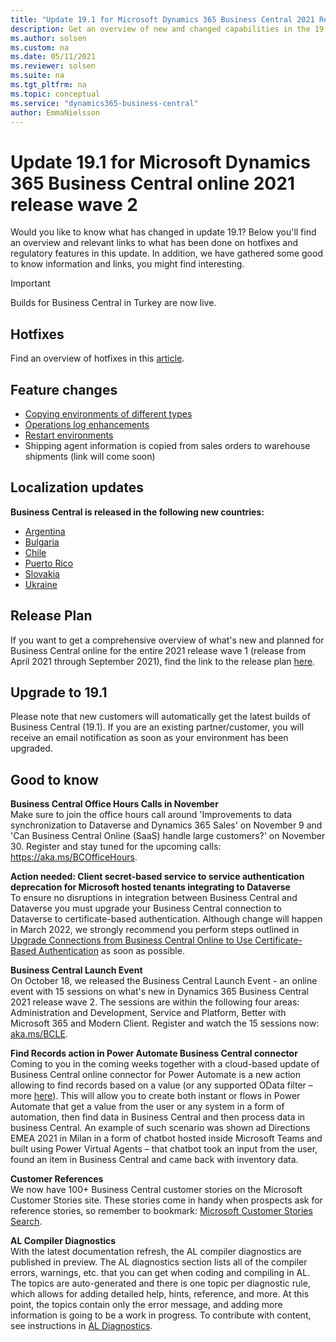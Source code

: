 ```yaml
---
title: "Update 19.1 for Microsoft Dynamics 365 Business Central 2021 Release Wave 2"
description: Get an overview of new and changed capabilities in the 19.1 update of Business Central online, which is part of 2021 release wave 2.
ms.author: solsen
ms.custom: na
ms.date: 05/11/2021
ms.reviewer: solsen
ms.suite: na
ms.tgt_pltfrm: na
ms.topic: conceptual
ms.service: "dynamics365-business-central"
author: EmmaNielsson
---
```


# Update 19.1 for Microsoft Dynamics 365 Business Central online 2021 release wave 2

Would you like to know what has changed in update 19.1? Below you'll find an overview and relevant links to what has been done on hotfixes and regulatory features in this update. In addition, we have gathered some good to know information and links, you might find interesting.

> [!IMPORTANT]  
> Builds for Business Central in Turkey are now live. 

## Hotfixes

Find an overview of hotfixes in this [article](XXX).

## Feature changes

- [Copying environments of different types](/dynamics365-release-plan/2021wave2/smb/dynamics365-business-central/copying-environments-different-types)
- [Operations log enhancements](/dynamics365-release-plan/2021wave2/smb/dynamics365-business-central/operations-log-enhancements)
- [Restart environments](/dynamics365-release-plan/2021wave2/smb/dynamics365-business-central/restarting-environments)
- Shipping agent information is copied from sales orders to warehouse shipments (link will come soon)

## Localization updates

**Business Central is released in the following new countries:**  
- [Argentina](/dynamics365-release-plan/2021wave2/smb/dynamics365-business-central/countryregional-expansion--argentina)  
- [Bulgaria](/dynamics365-release-plan/2021wave2/smb/dynamics365-business-central/countryregional-expansion--bulgaria)
- [Chile](/dynamics365-release-plan/2021wave2/smb/dynamics365-business-central/countryregional-expansion--chile)
- [Puerto Rico](/dynamics365-release-plan/2021wave2/smb/dynamics365-business-central/countryregional-expansion--puerto-rico) 
- [Slovakia](/dynamics365-release-plan/2021wave2/smb/dynamics365-business-central/countryregional-expansion--slovakia)
- [Ukraine](/dynamics365-release-plan/2021wave2/smb/dynamics365-business-central/countryregional-expansion--ukraine)


## Release Plan

If you want to get a comprehensive overview of what's new and planned for Business Central online for the entire 2021 release wave 1 (release from April 2021 through September 2021), find the link to the release plan [here](/dynamics365-release-plan/2021wave2/smb/dynamics365-business-central/planned-features).

## Upgrade to 19.1

Please note that new customers will automatically get the latest builds of Business Central (19.1). If you are an existing partner/customer, you will receive an email notification as soon as your environment has been upgraded.

## Good to know

**Business Central Office Hours Calls in November**  
Make sure to join the office hours call around 'Improvements to data synchronization to Dataverse and Dynamics 365 Sales' on November 9 and 'Can Business Central Online (SaaS) handle large customers?' on November 30. Register and stay tuned for the upcoming calls: https://aka.ms/BCOfficeHours.

**Action needed: Client secret-based service to service authentication deprecation for Microsoft hosted tenants integrating to Dataverse**  
To ensure no disruptions in integration between Business Central and Dataverse you must upgrade your Business Central connection to Dataverse to certificate-based authentication. 
Although change will happen in March 2022, we strongly recommend you perform steps outlined in [Upgrade Connections from Business Central Online to Use Certificate-Based Authentication](/dynamics365/business-central/admin-how-to-set-up-a-dynamics-crm-connection#upgrade-connections-from-business-central-online-to-use-certificate-based-authentication) as soon as possible.

**Business Central Launch Event**  
On October 18, we released the Business Central Launch Event - an online event with 15 sessions on what's new in Dynamics 365 Business Central 2021 release wave 2. The sessions are within the following four areas: Administration and Development, Service and Platform, Better with Microsoft 365 and Modern Client. Register and watch the 15 sessions now: [aka.ms/BCLE](https://aka.ms/BCLE).

**Find Records action in Power Automate Business Central connector**  
Coming to you in the coming weeks together with a cloud-based update of Business Central online connector for Power Automate is a new action allowing to find records based on a value (or any supported OData filter – more [here](/dynamics365/business-central/dev-itpro/webservices/use-filter-expressions-in-odata-uris)). This will allow you to create both instant or flows in Power Automate that get a value from the user or any system in a form of automation, then find data in Business Central and then process data in business Central. An example of such scenario was shown ad Directions EMEA 2021 in Milan in a form of chatbot hosted inside Microsoft Teams and built using Power Virtual Agents – that chatbot took an input from the user, found an item in Business Central and came back with inventory data.

**Customer References**  
We now have 100+ Business Central customer stories on the Microsoft Customer Stories site. These stories come in handy when prospects ask for reference stories, so remember to bookmark: [Microsoft Customer Stories Search](https://customers.microsoft.com/en-us/search?sq=%22Dynamics%20365%20Business%20Central%22&ff=&p=0&so=story_publish_date%20desc).

**AL Compiler Diagnostics**  
With the latest documentation refresh, the AL compiler diagnostics are published in preview. The AL diagnostics section lists all of the compiler errors, warnings, etc. that you can get when coding and compiling in AL. The topics are auto-generated and there is one topic per diagnostic rule, which allows for adding detailed help, hints, reference, and more. At this point, the topics contain only the error message, and adding more information is going to be a work in progress. To contribute with content, see instructions in [AL Diagnostics](../developer/diagnostics/diagnostics-overview.md).
